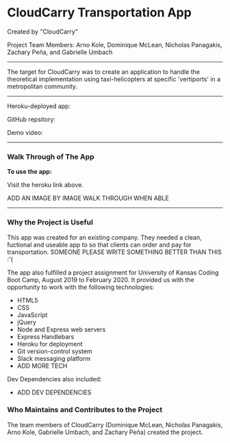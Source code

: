 # CloudCarry Transportation App
Created by "CloudCarry"

Project Team Members: 
Arno Kole, Dominique McLean, Nicholas Panagakis, Zachary Peña, and Gabrielle Umbach
____________
The target for CloudCarry was to create an application to handle the theoretical implementation using taxi-helicopters at specific 'vertiports' in a metropolitan community.

_ _ _ _
Heroku-deployed app:

GitHub repsitory:

Demo video:
_ _ _ _

### Walk Through of The App ###
<strong>To use the app:</strong>

Visit the heroku link above.

ADD AN IMAGE BY IMAGE WALK THROUGH WHEN ABLE




-------------------------------
### Why the Project is Useful ###
This app was created for an existing company. They needed a clean, fuctional and useable app to so that clients can order and pay for transportation. 
SOMEONE PLEASE WRITE SOMETHING BETTER THAN THIS :'(

The app also fulfilled a project assignment for University of Kansas Coding Boot Camp, August 2019 to February 2020. It provided us with the opportunity to work with the following technologies:
* HTML5
* CSS
* JavaScript
* jQuery
* Node and Express web servers
* Express Handlebars
* Heroku for deployment
* Git version-control system
* Slack messaging platform
* ADD MORE TECH

Dev Dependencies also included:
* ADD DEV DEPENDENCIES

### Who Maintains and Contributes to the Project ###

The team members of CloudCarry (Dominique McLean, Nicholas Panagakis, Arno Kole, Gabrielle Umbach, and Zachary Peña) created the project.
